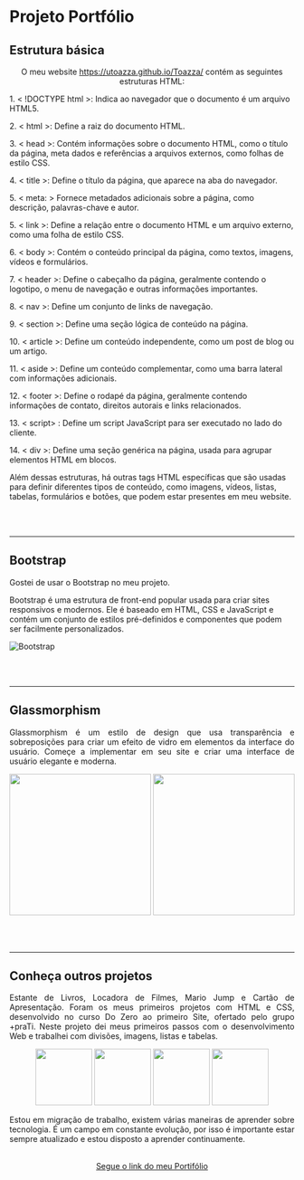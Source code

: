 # Projeto Portfólio

## Estrutura básica

<p align="center"> O meu website <a href="https://utoazza.github.io/Toazza/">https://utoazza.github.io/Toazza/</a> contém as seguintes estruturas HTML:</p>

<p>1. < !DOCTYPE html >: Indica ao navegador que o documento é um arquivo HTML5.</p>

<p>2.  < html >: Define a raiz do documento HTML.</p>

<p>3.  < head >: Contém informações sobre o documento HTML, como o título da página, meta dados e referências a arquivos externos, como folhas de estilo CSS.</p>

<p>4.  < title >: Define o título da página, que aparece na aba do navegador.</p>

<p>5.  < meta: > Fornece metadados adicionais sobre a página, como descrição, palavras-chave e autor.</p>

<p>5.  < link >: Define a relação entre o documento HTML e um arquivo externo, como uma folha de estilo CSS.</p>

<p>6.  < body >: Contém o conteúdo principal da página, como textos, imagens, vídeos e formulários.</p>

<p>7.  < header >: Define o cabeçalho da página, geralmente contendo o logotipo, o menu de navegação e outras informações importantes.</p>

<p>8.  < nav >: Define um conjunto de links de navegação.</p>

<p>9. < section >: Define uma seção lógica de conteúdo na página.</p>

<p>10. < article >: Define um conteúdo independente, como um post de blog ou um artigo.</p>

<p>11. < aside >: Define um conteúdo complementar, como uma barra lateral com informações adicionais.</p>

<p>12. < footer >: Define o rodapé da página, geralmente contendo informações de contato, direitos autorais e links relacionados.</p>

<p>13. < script> : Define um script JavaScript para ser executado no lado do cliente.</p>

<p>14. < div >: Define uma seção genérica na página, usada para agrupar elementos HTML em blocos.</p>

<p> Além dessas estruturas, há outras tags HTML específicas que são usadas para definir diferentes tipos de conteúdo, como imagens, vídeos, listas, tabelas, formulários e botões, que podem estar presentes em meu website.</p>
<br><br>

<hr>

## Bootstrap

<p align= "justify"> Gostei de usar o Bootstrap no meu projeto.

Bootstrap é uma estrutura de front-end popular usada para criar sites responsivos e modernos. Ele é baseado em HTML, CSS e JavaScript e contém um conjunto de estilos pré-definidos e componentes que podem ser facilmente personalizados.</p>

![Bootstrap](https://user-images.githubusercontent.com/95324388/221070075-1991d128-7243-48cb-a9c9-cdcb3953669a.png)



<br><br>

<hr>

## Glassmorphism

<p align= "justify"> Glassmorphism é um estilo de design que usa transparência e sobreposições para criar um efeito de vidro em elementos da interface do usuário.
Começe a implementar em seu site e criar uma interface de usuário elegante e moderna.
</p>

<p float="left" align= "center">
  <img height="250" src="https://user-images.githubusercontent.com/118773074/218563918-b0b15b59-f5f5-4b05-8a0c-e7309192ad2e.png">
  
  <img height="250" src="https://user-images.githubusercontent.com/95324388/219986360-88ffea6c-9f4a-4e84-9208-530f7545f9e1.png">
  

</p>

<br><br>

<hr>

## Conheça outros projetos

<p align= "justify"> Estante de Livros, Locadora de Filmes, Mario Jump e Cartão de Apresentação.
Foram os meus primeiros projetos com HTML e CSS, desenvolvido no curso Do Zero ao primeiro Site, ofertado pelo grupo +praTi. Neste projeto dei meus primeiros passos com o desenvolvimento Web e trabalhei com divisões, imagens, listas e tabelas.</p>


<p float="left" align= "center">
  <img height="100" src="https://user-images.githubusercontent.com/95324388/219987035-18f8392f-31af-4567-8a8a-68bce5758d4c.png">
  <img height="100" src="https://user-images.githubusercontent.com/95324388/219987047-21340d43-2f58-49fa-ad23-d99feb4a9bff.png">
  <img height="100" src="https://user-images.githubusercontent.com/95324388/219987076-0c13eb0e-559c-4752-b6e8-7371e295a977.png">
  <img height="100" src="https://user-images.githubusercontent.com/95324388/219987092-8c5974f8-5524-4679-b880-cd3e648f5c58.png">
  
</p>

<p align= "justify"> Estou em migração de trabalho, existem várias maneiras de aprender sobre tecnologia. É um campo em constante evolução, por isso é importante estar sempre atualizado e estou disposto a aprender continuamente.</p>

</p>
<p align="center">
<a align="center" href="https://utoazza.github.io/Toazza/"> <br>Segue o link do meu Portifólio</a>
</p>
